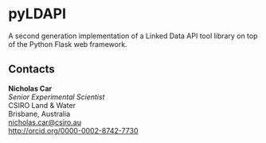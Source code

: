 # pyLDAPI
A second generation implementation of a Linked Data API tool library on top of the Python Flask web framework.

## Contacts
**Nicholas Car**  
*Senior Experimental Scientist*  
CSIRO Land & Water  
Brisbane, Australia  
<nicholas.car@csiro.au>  
<http://orcid.org/0000-0002-8742-7730>  
